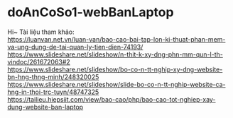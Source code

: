 # doAnCoSo1-webBanLaptop
Hi~
Tài liệu tham khảo:
<br/>https://luanvan.net.vn/luan-van/bao-cao-bai-tap-lon-ki-thuat-phan-mem-va-ung-dung-de-tai-quan-ly-tien-dien-74193/
<br/>https://www.slideshare.net/slideshow/n-thit-k-xy-dng-phn-mm-qun-l-th-vindoc/261672063#2
<br/>https://www.slideshare.net/slideshow/bo-co-n-tt-nghip-xy-dng-website-bn-hng-thng-minh/248320025
<br/>https://www.slideshare.net/slideshow/slide-bo-co-n-tt-nghip-website-ca-hng-in-thoi-trc-tuyn/48747325
<br/>https://tailieu.hiepsiit.com/view/bao-cao/php/bao-cao-tot-nghiep-xay-dung-website-ban-laptop
